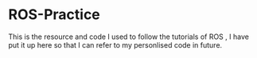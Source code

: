 # ROS-Practice
This is the resource and code I used to follow the tutorials of ROS , I have put it up here so that I can refer to my personlised code in future.

